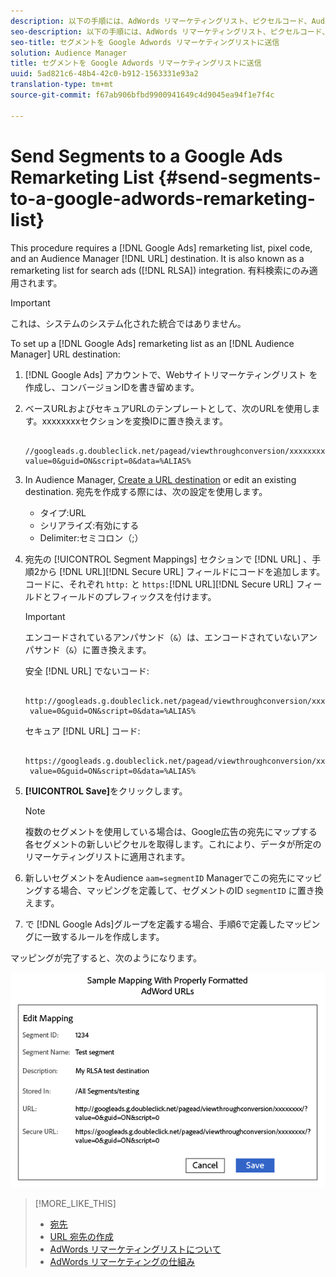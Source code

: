```yaml
---
description: 以下の手順には、AdWords リマーケティングリスト、ピクセルコード、Audience Manager の URL 宛先が必要です。検索広告向けリマーケティングリスト（RLSA）統合とも呼ばれます。有料検索にのみ適用されます。
seo-description: 以下の手順には、AdWords リマーケティングリスト、ピクセルコード、Audience Manager の URL 宛先が必要です。検索広告向けリマーケティングリスト（RLSA）統合とも呼ばれます。有料検索にのみ適用されます。
seo-title: セグメントを Google Adwords リマーケティングリストに送信
solution: Audience Manager
title: セグメントを Google Adwords リマーケティングリストに送信
uuid: 5ad821c6-48b4-42c0-b912-1563331e93a2
translation-type: tm+mt
source-git-commit: f67ab906bfbd9900941649c4d9045ea94f1e7f4c

---
```



# Send Segments to a Google Ads Remarketing List {#send-segments-to-a-google-adwords-remarketing-list}

This procedure requires a [!DNL Google Ads] remarketing list, pixel code, and an Audience Manager [!DNL URL] destination. It is also known as a remarketing list for search ads ([!DNL RLSA]) integration. 有料検索にのみ適用されます。

>[!IMPORTANT]
>これは、システムのシステム化された統合ではありません。

To set up a [!DNL Google Ads] remarketing list as an [!DNL Audience Manager] URL destination:

1. [!DNL Google Ads] アカウントで、Webサイトリマーケティングリスト [](https://support.google.com/adwords/answer/2454064?hl=en) を作成し、コンバージョンIDを書き留めます。
1. ベースURLおよびセキュアURLのテンプレートとして、次のURLを使用します。xxxxxxxxセクションを変換IDに置き換えます。

   ```
    //googleads.g.doubleclick.net/pagead/viewthroughconversion/xxxxxxxx/?value=0&guid=ON&script=0&data=%ALIAS%
   ```

1. In Audience Manager, [Create a URL destination](../../features/destinations/create-url-destination.md) or edit an existing destination. 宛先を作成する際には、次の設定を使用します。
   * タイプ:URL
   * シリアライズ:有効にする
   * Delimiter:セミコロン（;）

1. 宛先の [!UICONTROL Segment Mappings] セクションで [!DNL URL] 、手順2から [!DNL URL][!DNL Secure URL] フィールドにコードを追加します。コードに、それぞれ `http:` と `https:`[!DNL URL][!DNL Secure URL] フィールドとフィールドのプレフィックスを付けます。

   >[!IMPORTANT]
   >
   >エンコードされているアンパサンド（`&`）は、エンコードされていないアンパサンド（`&`）に置き換えます。

   安全 [!DNL URL] でないコード:

   ```
    http://googleads.g.doubleclick.net/pagead/viewthroughconversion/xxxxxxxx/?
    value=0&guid=ON&script=0&data=%ALIAS%
   ```

   セキュア [!DNL URL] コード:

   ```
    https://googleads.g.doubleclick.net/pagead/viewthroughconversion/xxxxxxxx/?
    value=0&guid=ON&script=0&data=%ALIAS%
   ```

1. **[!UICONTROL Save]**&#x200B;をクリックします。

   >[!NOTE]
   >
   >複数のセグメントを使用している場合は、Google広告の宛先にマップする各セグメントの新しいピクセルを取得します。これにより、データが所定のリマーケティングリストに適用されます。

1. 新しいセグメントをAudience `aam=segmentID` Managerでこの宛先にマッピングする場合、マッピングを定義して、セグメントのID `segmentID` に置き換えます。
1. で [!DNL Google Ads]グループを定義する場合、手順6で定義したマッピングに一致するルールを作成します。

マッピングが完了すると、次のようになります。

![](../assets/rlsa_mapping.png)

>[!MORE_LIKE_THIS]
>
>* [宛先](../../features/destinations/destinations.md)
>* [URL 宛先の作成](../../features/destinations/create-url-destination.md)
>* [AdWords リマーケティングリストについて](https://support.google.com/adwords/answer/2472738)
>* [AdWords リマーケティングの仕組み](https://support.google.com/adwords/answer/2454000)

